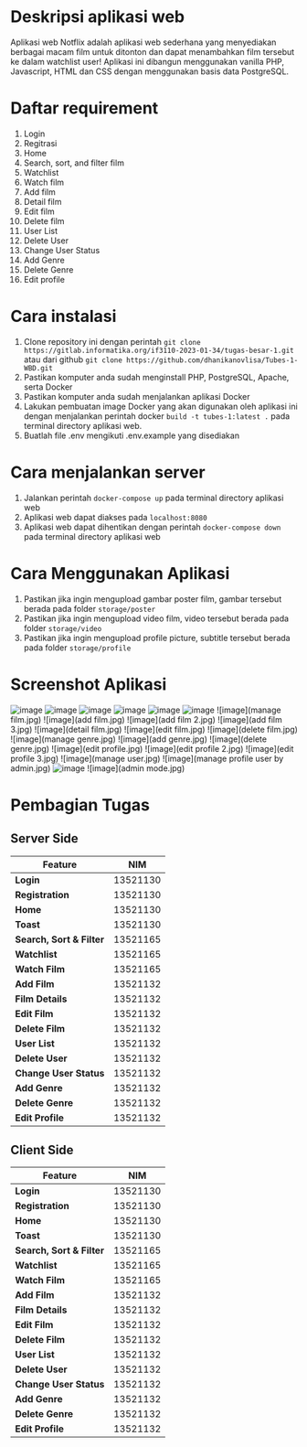 # Deskripsi aplikasi web
Aplikasi web Notflix adalah aplikasi web sederhana yang menyediakan berbagai macam film untuk ditonton dan dapat menambahkan film tersebut ke dalam watchlist user!
Aplikasi ini dibangun menggunakan vanilla PHP, Javascript, HTML dan CSS dengan menggunakan basis data PostgreSQL. 

# Daftar requirement
1. Login
2. Regitrasi
3. Home
4. Search, sort, and filter film
5. Watchlist
6. Watch film
7. Add film
8. Detail film
9. Edit film
10. Delete film
11. User List
12. Delete User
13. Change User Status
14. Add Genre
15. Delete Genre
16. Edit profile

# Cara instalasi
1. Clone repository ini dengan perintah `git clone https://gitlab.informatika.org/if3110-2023-01-34/tugas-besar-1.git`
atau dari github `git clone https://github.com/dhanikanovlisa/Tubes-1-WBD.git`
2. Pastikan komputer anda sudah menginstall PHP, PostgreSQL, Apache, serta Docker
3. Pastikan komputer anda sudah menjalankan aplikasi Docker
4. Lakukan pembuatan image Docker yang akan digunakan oleh aplikasi ini dengan menjalankan perintah docker `build -t tubes-1:latest .` pada terminal directory aplikasi web.
5. Buatlah file .env mengikuti .env.example yang disediakan

# Cara menjalankan server
1. Jalankan perintah `docker-compose up` pada terminal directory aplikasi web
2. Aplikasi web dapat diakses pada `localhost:8080`
3. Aplikasi web dapat dihentikan dengan perintah `docker-compose down` pada terminal directory aplikasi web

# Cara Menggunakan Aplikasi
1. Pastikan jika ingin mengupload gambar poster film, gambar tersebut berada pada folder `storage/poster`
2. Pastikan jika ingin mengupload video film, video tersebut berada pada folder `storage/video`
3. Pastikan jika ingin mengupload profile picture, subtitle tersebut berada pada folder `storage/profile`

# Screenshot Aplikasi
![image](login.jpg)
![image](registration.jpg)
![image](homepage.jpg)
![image](search.jpg)
![image](watch.jpg)
![image](watchlist.jpg)
![image](manage film.jpg)
![image](add film.jpg)
![image](add film 2.jpg)
![image](add film 3.jpg)
![image](detail film.jpg)
![image](edit film.jpg)
![image](delete film.jpg)
![image](manage genre.jpg)
![image](add genre.jpg)
![image](delete genre.jpg)
![image](edit profile.jpg)
![image](edit profile 2.jpg)
![image](edit profile 3.jpg)
![image](manage user.jpg)
![image](manage profile user by admin.jpg)
![image](404.jpg)
![image](admin mode.jpg)

# Pembagian Tugas
## Server Side
| Feature             | NIM          |
|---------------------|--------------|
| **Login**           | 13521130     |
| **Registration**    | 13521130     |
| **Home**            | 13521130     |
| **Toast**            | 13521130     |
| **Search, Sort & Filter** | 13521165     |
| **Watchlist**       | 13521165     |
| **Watch Film**      | 13521165     |
| **Add Film**        | 13521132     |
| **Film Details**    | 13521132     |
| **Edit Film**       | 13521132     |
| **Delete Film**     | 13521132     |
| **User List**       | 13521132     |
| **Delete User**     | 13521132     |
| **Change User Status** | 13521132  |
| **Add Genre**       | 13521132     |
| **Delete Genre**    | 13521132     |
| **Edit Profile**    | 13521132     |



## Client Side
| Feature             | NIM          |
|---------------------|--------------|
| **Login**           | 13521130     |
| **Registration**    | 13521130     |
| **Home**            | 13521130     |
| **Toast**            | 13521130     |
| **Search, Sort & Filter** | 13521165     |
| **Watchlist**       | 13521165     |
| **Watch Film**      | 13521165     |
| **Add Film**        | 13521132     |
| **Film Details**    | 13521132     |
| **Edit Film**       | 13521132     |
| **Delete Film**     | 13521132     |
| **User List**       | 13521132     |
| **Delete User**     | 13521132     |
| **Change User Status** | 13521132  |
| **Add Genre**       | 13521132     |
| **Delete Genre**    | 13521132     |
| **Edit Profile**    | 13521132     |
